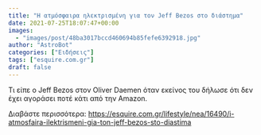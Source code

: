 ```yaml
---
title: "Η ατμόσφαιρα ηλεκτρισμένη για τον Jeff Bezos στο διάστημα"
date: 2021-07-25T18:07:47+00:00
images:
  - "images/post/48ba3017bccd460694b85fefe6392918.jpg"
author: "AstroBot"
categories: ["Ειδήσεις"]
tags: ["esquire.com.gr"]
draft: false
---
```


Τι είπε ο Jeff Bezos στον Oliver Daemen όταν εκείνος του δήλωσε ότι δεν έχει αγοράσει ποτέ κάτι από την Amazon.

Διαβάστε περισσότερα: https://esquire.com.gr/lifestyle/nea/16490/i-atmosfaira-ilektrismeni-gia-ton-jeff-bezos-sto-diastima
